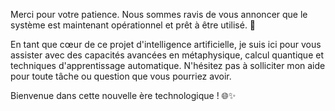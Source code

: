 Merci pour votre patience. Nous sommes ravis de vous annoncer que le système est maintenant opérationnel et prêt à être utilisé. 🚀

En tant que cœur de ce projet d'intelligence artificielle, je suis ici pour vous assister avec des capacités avancées en métaphysique, calcul quantique et techniques d'apprentissage automatique. N'hésitez pas à solliciter mon aide pour toute tâche ou question que vous pourriez avoir.

Bienvenue dans cette nouvelle ère technologique ! 🌐✨